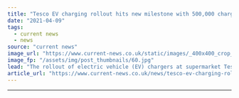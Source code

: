 ```yaml
---
title: "Tesco EV charging rollout hits new milestone with 500,000 charges on network"
date: "2021-04-09"
tags: 
  - current news
  - news
source: "current news"
image_url: "https://www.current-news.co.uk/static/images/_400x400_crop_center-center/Tesco-200-store-milestone-Pod-Point.jpg"
image_fp: "/assets/img/post_thumbnails/60.jpg"
lead: "​The rollout of electric vehicle (EV) chargers at supermarket Tesco's sites in partnership with Pod Point and Volkswagen has hit a milestone of 500,000 charges."
article_url: "https://www.current-news.co.uk/news/tesco-ev-charging-rollout-hits-new-milestone-with-500-000-charges-on-network?utm_source=rss-feeds&utm_medium=rss&utm_campaign=rss"
---
```


---
